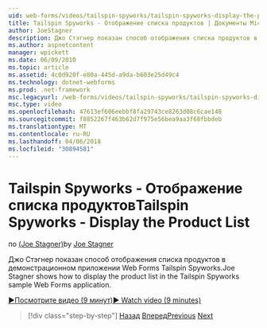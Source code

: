 ```yaml
---
uid: web-forms/videos/tailspin-spyworks/tailspin-spyworks-display-the-product-list
title: Tailspin Spyworks - Отображение списка продуктов | Документы Microsoft
author: JoeStagner
description: Джо Стэгнер показан способ отображения списка продуктов в демонстрационном приложении Web Forms Tailspin Spyworks.
ms.author: aspnetcontent
manager: wpickett
ms.date: 06/09/2010
ms.topic: article
ms.assetid: 4c0d920f-e80a-445d-a9da-b603e25d49c4
ms.technology: dotnet-webforms
ms.prod: .net-framework
msc.legacyurl: /web-forms/videos/tailspin-spyworks/tailspin-spyworks-display-the-product-list
msc.type: video
ms.openlocfilehash: 47613ef606eebbf8fa29743ce8263d08c6cae148
ms.sourcegitcommit: f8852267f463b62d7f975e56bea9aa3f68fbbdeb
ms.translationtype: MT
ms.contentlocale: ru-RU
ms.lasthandoff: 04/06/2018
ms.locfileid: "30894581"
---
```

<a name="tailspin-spyworks---display-the-product-list"></a><span data-ttu-id="ea6c8-103">Tailspin Spyworks - Отображение списка продуктов</span><span class="sxs-lookup"><span data-stu-id="ea6c8-103">Tailspin Spyworks - Display the Product List</span></span>
====================
<span data-ttu-id="ea6c8-104">по [(Joe Stagner)](https://github.com/JoeStagner)</span><span class="sxs-lookup"><span data-stu-id="ea6c8-104">by [Joe Stagner](https://github.com/JoeStagner)</span></span>

<span data-ttu-id="ea6c8-105">Джо Стэгнер показан способ отображения списка продуктов в демонстрационном приложении Web Forms Tailspin Spyworks.</span><span class="sxs-lookup"><span data-stu-id="ea6c8-105">Joe Stagner shows how to display the product list in the Tailspin Spyworks sample Web Forms application.</span></span>

[<span data-ttu-id="ea6c8-106">&#9654;Посмотрите видео (9 минут)</span><span class="sxs-lookup"><span data-stu-id="ea6c8-106">&#9654; Watch video (9 minutes)</span></span>](https://channel9.msdn.com/Blogs/ASP-NET-Site-Videos/tailspin-spyworks-display-the-product-list)

> [!div class="step-by-step"]
> <span data-ttu-id="ea6c8-107">[Назад](tailspin-spyworks-category-menu.md)
> [Вперед](tailspin-spyworks-display-per-product-details.md)</span><span class="sxs-lookup"><span data-stu-id="ea6c8-107">[Previous](tailspin-spyworks-category-menu.md)
[Next](tailspin-spyworks-display-per-product-details.md)</span></span>
